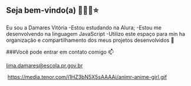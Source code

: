 ## Seja bem-vindo(a) 💜🐺🥀⭐
Eu sou a Damares Vitória
-Estou estudando na Alura;
-Estou me desenvolvendo na linguagem JavaScript
-Utilizo este espaço para min ha organização e compartilhamento dos meus projetos desenvolvidos 🤎

###Você pode entrar em contato comigo 📫

lima.damares@escola.pr.gov.br

![]()
https://media.tenor.com/j1HZ3bN5X5sAAAAi/animr-anime-girl.gif
